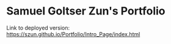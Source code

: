 # Samuel Goltser Zun's Portfolio

Link to deployed version: https://szun.github.io/Portfolio/Intro_Page/index.html